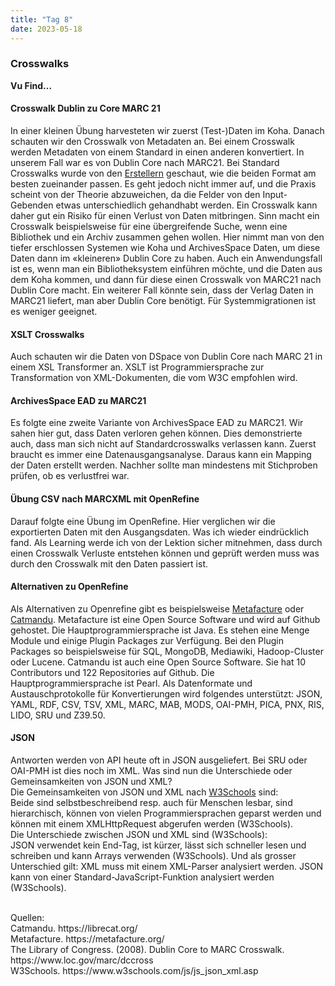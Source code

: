 ```yaml
---
title: "Tag 8"
date: 2023-05-18
---
```


### Crosswalks 
**Vu Find...**



#### **Crosswalk Dublin zu Core MARC 21**
In einer kleinen Übung harvesteten wir zuerst (Test-)Daten im Koha. Danach schauten wir den Crosswalk von Metadaten an. Bei einem Crosswalk werden Metadaten von einem Standard in einen anderen konvertiert. In unserem Fall war es von Dublin Core nach MARC21.
Bei Standard Crosswalks wurde von den <a href="https://www.loc.gov/marc/dccross">Erstellern</a> geschaut, wie die beiden Format am besten zueinander passen. Es geht jedoch nicht immer auf, und die Praxis scheint von der Theorie abzuweichen, da die Felder von den Input-Gebenden etwas unterschiedlich gehandhabt werden. Ein Crosswalk kann daher gut ein Risiko für einen Verlust von Daten mitbringen. Sinn macht ein Crosswalk beispielsweise für eine übergreifende Suche, wenn eine Bibliothek und ein Archiv zusammen gehen wollen. Hier nimmt man von den tiefer erschlossen Systemen wie Koha und ArchivesSpace Daten, um diese Daten dann im «kleineren» Dublin Core zu haben. Auch ein Anwendungsfall ist es, wenn man ein Bibliotheksystem einführen möchte, und die Daten aus dem Koha kommen, und dann für diese einen Crosswalk von MARC21 nach Dublin Core macht. Ein weiterer Fall könnte sein, dass der Verlag Daten in MARC21 liefert, man aber Dublin Core benötigt. Für Systemmigrationen ist es weniger geeignet. 
<br>
#### **XSLT Crosswalks**<br>
Auch schauten wir die Daten von DSpace von Dublin Core nach MARC 21 in einem XSL Transformer an. XSLT ist Programmiersprache zur Transformation von XML-Dokumenten, die vom W3C empfohlen wird. 
<br>
#### **ArchivesSpace EAD zu MARC21**<br>
Es folgte eine zweite Variante von ArchivesSpace EAD zu MARC21. 
Wir sahen hier gut, dass Daten verloren gehen können. Dies demonstrierte auch, dass man sich nicht auf Standardcrosswalks verlassen kann. Zuerst braucht es immer eine Datenausgangsanalyse. Daraus kann ein Mapping der Daten erstellt werden. Nachher sollte man mindestens mit Stichproben prüfen, ob es verlustfrei war. 
<br>
#### **Übung CSV nach MARCXML mit OpenRefine**<br>
Darauf folgte eine Übung im OpenRefine. Hier verglichen wir die exportierten Daten mit den Ausgangsdaten. Was ich wieder eindrücklich fand. Als Learning werde ich von der Lektion sicher mitnehmen, dass durch einen Crosswalk Verluste entstehen können und geprüft werden muss was durch den Crosswalk mit den Daten passiert ist.
<br>
#### **Alternativen zu OpenRefine**<br>
Als Alternativen zu Openrefine gibt es beispielsweise <a href="https://metafacture.org/">Metafacture</a> oder <a href="https://librecat.org/">Catmandu</a>. Metafacture ist eine Open Source Software und wird auf Github gehostet. Die Hauptprogrammiersprache ist Java. Es stehen eine Menge Module und einige Plugin Packages zur Verfügung. Bei den Plugin Packages so beispielsweise für SQL, MongoDB, Mediawiki, Hadoop-Cluster oder Lucene.
Catmandu ist auch eine Open Source Software. Sie hat 10 Contributors und 122 Repositories auf Github. Die Hauptprogrammiersprache ist Pearl. Als Datenformate und Austauschprotokolle für Konvertierungen wird folgendes unterstützt: JSON, YAML, RDF, CSV, TSV, XML, MARC, MAB, MODS, OAI-PMH, PICA, PNX, RIS, LIDO, SRU und Z39.50.
<br>
#### **JSON**<br>
Antworten werden von API heute oft in JSON ausgeliefert. Bei SRU oder OAI-PMH ist dies noch im XML. Was sind nun die Unterschiede oder Gemeinsamkeiten von JSON und XML? <br>
Die Gemeinsamkeiten von JSON und XML nach <a href="https://www.w3schools.com/js/js_json_xml.asp">W3Schools</a> sind: <br>
Beide sind selbstbeschreibend resp. auch für Menschen lesbar, sind hierarchisch, können von vielen Programmiersprachen geparst werden und können mit einem XMLHttpRequest abgerufen werden (W3Schools). <br>
Die Unterschiede zwischen JSON und XML sind (W3Schools): <br>
JSON verwendet kein End-Tag, ist kürzer, lässt sich schneller lesen und schreiben und kann Arrays verwenden (W3Schools). Und als grosser Unterschied gilt: XML muss mit einem XML-Parser analysiert werden. JSON kann von einer Standard-JavaScript-Funktion analysiert werden (W3Schools). <br>


<br>
Quellen: 
 <br>
Catmandu. https://librecat.org/
 <br>
Metafacture. https://metafacture.org/
 <br>
The Library of Congress. (2008). Dublin Core to MARC Crosswalk. https://www.loc.gov/marc/dccross
<br>
W3Schools. https://www.w3schools.com/js/js_json_xml.asp
